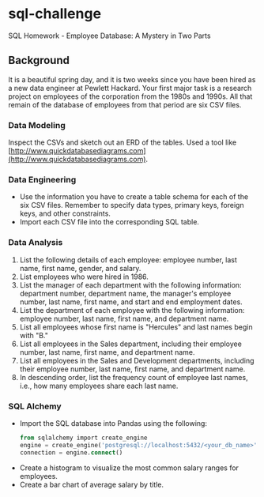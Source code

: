 # sql-challenge
SQL Homework - Employee Database: A Mystery in Two Parts


## Background

It is a beautiful spring day, and it is two weeks since you have been hired as a new data engineer at Pewlett Hackard. Your first major task is a research project on employees of the corporation from the 1980s and 1990s. All that remain of the database of employees from that period are six CSV files.

### Data Modeling
Inspect the CSVs and sketch out an ERD of the tables. Used a tool like [http://www.quickdatabasediagrams.com](http://www.quickdatabasediagrams.com).

### Data Engineering
* Use the information you have to create a table schema for each of the six CSV files. Remember to specify data types, primary keys, foreign keys, and other constraints.
* Import each CSV file into the corresponding SQL table.

### Data Analysis

1. List the following details of each employee: employee number, last name, first name, gender, and salary.
2. List employees who were hired in 1986.
3. List the manager of each department with the following information: department number, department name, the manager's employee number, last name, first name, and start and end employment dates.
4. List the department of each employee with the following information: employee number, last name, first name, and department name.
5. List all employees whose first name is "Hercules" and last names begin with "B."
6. List all employees in the Sales department, including their employee number, last name, first name, and department name.
7. List all employees in the Sales and Development departments, including their employee number, last name, first name, and department name.
8. In descending order, list the frequency count of employee last names, i.e., how many employees share each last name.

### SQL Alchemy
* Import the SQL database into Pandas using the following:
   ```sql
   from sqlalchemy import create_engine
   engine = create_engine('postgresql://localhost:5432/<your_db_name>')
   connection = engine.connect()
   ```
* Create a histogram to visualize the most common salary ranges for employees.
* Create a bar chart of average salary by title.



